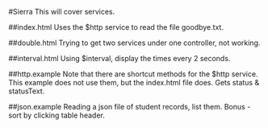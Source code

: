 #Sierra
This will cover services.

##index.html
Uses the $http service to read the file goodbye.txt.

##double.html
Trying to get two services under one controller, not working.

##interval.html
Using $interval, display the times every 2 seconds.

##http.example
Note that there are shortcut methods for the $http service. This example does not use them, but the index.html file does. Gets status & statusText.

##json.example
Reading a json file of student records, list them. Bonus - sort by clicking table header.

